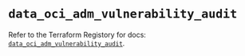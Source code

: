 # `data_oci_adm_vulnerability_audit`

Refer to the Terraform Registory for docs: [`data_oci_adm_vulnerability_audit`](https://registry.terraform.io/providers/oracle/oci/6.18.0/docs/data-sources/adm_vulnerability_audit).
